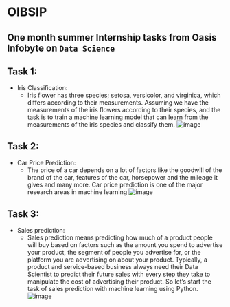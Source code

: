 # OIBSIP

## One month summer Internship tasks from Oasis Infobyte on `Data Science`

## Task 1:

- Iris Classification:
  - Iris flower has three species; setosa, versicolor, and virginica, which differs according to their
    measurements. Assuming we have the measurements of the iris flowers according to
    their species, and the task is to train a machine learning model that can learn from the
    measurements of the iris species and classify them.
    ![image](https://user-images.githubusercontent.com/76813100/233169174-539853cd-5619-4d99-bc38-6bb58e232b76.png)

## Task 2:

- Car Price Prediction: 
  - The price of a car depends on a lot of factors like the goodwill of the brand of the car,
features of the car, horsepower and the mileage it gives and many more. Car price
prediction is one of the major research areas in machine learning
![image](https://user-images.githubusercontent.com/76813100/233592157-93332178-5925-4220-a1a2-5be9b4df870c.png)


## Task 3:

- Sales prediction: 
  - Sales prediction means predicting how much of a product people will buy based on factors
  such as the amount you spend to advertise your product, the segment of people you
  advertise for, or the platform you are advertising on about your product.
  Typically, a product and service-based business always need their Data Scientist to predict
  their future sales with every step they take to manipulate the cost of advertising their
  product. So let’s start the task of sales prediction with machine learning using Python. ![image](https://user-images.githubusercontent.com/76813100/233343911-a915b4a5-dfa2-4b08-a20e-6af5eb6e8353.png)
